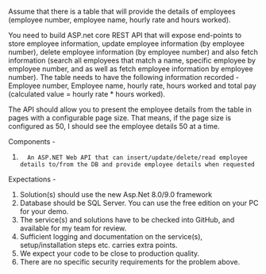

Assume that there is a table that will provide the details of employees (employee number, employee name, hourly rate and hours worked).

You need to build ASP.net core REST API that will expose end-points to store employee information, update employee information (by employee number), delete employee information (by employee number) and also fetch information (search all employees that match a name, specific employee by employee number, and as well as fetch employee information by employee number).
The table needs to have the following information recorded - Employee number, Employee name, hourly rate, hours worked and total pay (calculated value = hourly rate * hours worked).


The API should allow you to present the employee details from the table in pages with a configurable page size.
That means, if the page size is configured as 50, I should see the employee details 50 at a time.

Components -

1.       An ASP.NET Web API that can insert/update/delete/read employee details to/from the DB and provide employee details when requested

Expectations -
1. Solution(s) should use the new Asp.Net 8.0/9.0 framework
2. Database should be SQL Server. You can use the free edition on your PC for your demo.
3. The service(s) and solutions have to be checked into GitHub, and available for my team for review.
4. Sufficient logging and documentation on the service(s), setup/installation steps etc. carries extra points.
5. We expect your code to be close to production quality.
6. There are no specific security requirements for the problem above.
